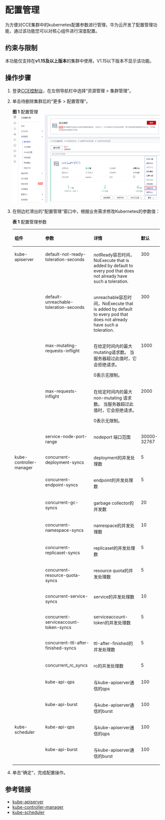 # 配置管理<a name="cce_01_0213"></a>

为方便对CCE集群中的kubernetes配置参数进行管理，华为云开发了配置管理功能，通过该功能您可以对核心组件进行深度配置。

## 约束与限制<a name="section12438124825414"></a>

本功能仅支持在**v1.15及以上版本**的集群中使用，V1.15以下版本不显示该功能。

## 操作步骤<a name="section186921921195519"></a>

1.  登录[CCE控制台](https://console.huaweicloud.com/cce2.0/?utm_source=helpcenter)，在左侧导航栏中选择“资源管理 \> 集群管理”。
2.  单击待删除集群后的“更多 \> 配置管理“。

    **图 1**  配置管理<a name="fig198515183611"></a>  
    ![](figures/配置管理.png "配置管理")

3.  在侧边栏滑出的“配置管理“窗口中，根据业务需求修改Kubernetes的参数值：

    **表 1**  配置管理参数

    <a name="table15912122874"></a>
    <table><thead align="left"><tr id="row1653411231576"><th class="cellrowborder" valign="top" width="21.217878212178782%" id="mcps1.2.5.1.1"><p id="p17534172319711"><a name="p17534172319711"></a><a name="p17534172319711"></a>组件</p>
    </th>
    <th class="cellrowborder" valign="top" width="32.996700329967005%" id="mcps1.2.5.1.2"><p id="p15534152315714"><a name="p15534152315714"></a><a name="p15534152315714"></a>参数</p>
    </th>
    <th class="cellrowborder" valign="top" width="32.94670532946706%" id="mcps1.2.5.1.3"><p id="p253411231373"><a name="p253411231373"></a><a name="p253411231373"></a>详情</p>
    </th>
    <th class="cellrowborder" valign="top" width="12.838716128387158%" id="mcps1.2.5.1.4"><p id="p953422311711"><a name="p953422311711"></a><a name="p953422311711"></a>默认</p>
    </th>
    </tr>
    </thead>
    <tbody><tr id="row423504023719"><td class="cellrowborder" rowspan="5" valign="top" width="21.217878212178782%" headers="mcps1.2.5.1.1 "><p id="p162273403377"><a name="p162273403377"></a><a name="p162273403377"></a>kube-apiserver</p>
    </td>
    <td class="cellrowborder" valign="top" width="32.996700329967005%" headers="mcps1.2.5.1.2 "><p id="p1722734019373"><a name="p1722734019373"></a><a name="p1722734019373"></a>default-not-ready-toleration-seconds</p>
    </td>
    <td class="cellrowborder" valign="top" width="32.94670532946706%" headers="mcps1.2.5.1.3 "><p id="p1922774053719"><a name="p1922774053719"></a><a name="p1922774053719"></a>notReady容忍时间，NoExecute that is added by default to every pod that does not already have such a toleration.</p>
    </td>
    <td class="cellrowborder" valign="top" width="12.838716128387158%" headers="mcps1.2.5.1.4 "><p id="p22341740123710"><a name="p22341740123710"></a><a name="p22341740123710"></a>300</p>
    </td>
    </tr>
    <tr id="row11235144013371"><td class="cellrowborder" valign="top" headers="mcps1.2.5.1.1 "><p id="p1822764043720"><a name="p1822764043720"></a><a name="p1822764043720"></a>default-unreachable-toleration-seconds</p>
    </td>
    <td class="cellrowborder" valign="top" headers="mcps1.2.5.1.2 "><p id="p2299144195114"><a name="p2299144195114"></a><a name="p2299144195114"></a>unreachable容忍时间，NoExecute that is added by default to every pod that does not already have such a toleration.</p>
    </td>
    <td class="cellrowborder" valign="top" headers="mcps1.2.5.1.3 "><p id="p16234134019372"><a name="p16234134019372"></a><a name="p16234134019372"></a>300</p>
    </td>
    </tr>
    <tr id="row112351240143715"><td class="cellrowborder" valign="top" headers="mcps1.2.5.1.1 "><p id="p192271440133715"><a name="p192271440133715"></a><a name="p192271440133715"></a>max-mutating-requests-inflight</p>
    </td>
    <td class="cellrowborder" valign="top" headers="mcps1.2.5.1.2 "><p id="p106231932125211"><a name="p106231932125211"></a><a name="p106231932125211"></a>在给定时间内的最大mutating请求数。 当服务器超过此值时，它会拒绝请求。</p>
    <p id="p16228740133718"><a name="p16228740133718"></a><a name="p16228740133718"></a>0表示无限制。</p>
    </td>
    <td class="cellrowborder" valign="top" headers="mcps1.2.5.1.3 "><p id="p8234184015372"><a name="p8234184015372"></a><a name="p8234184015372"></a>1000</p>
    </td>
    </tr>
    <tr id="row2832133434914"><td class="cellrowborder" valign="top" headers="mcps1.2.5.1.1 "><p id="p2228240133716"><a name="p2228240133716"></a><a name="p2228240133716"></a>max-requests-inflight</p>
    </td>
    <td class="cellrowborder" valign="top" headers="mcps1.2.5.1.2 "><p id="p155391920205217"><a name="p155391920205217"></a><a name="p155391920205217"></a>在给定时间内的最大 non-mutating 请求数。 当服务器超过此值时，它会拒绝请求。</p>
    <p id="p202281040113720"><a name="p202281040113720"></a><a name="p202281040113720"></a>0表示无限制。</p>
    </td>
    <td class="cellrowborder" valign="top" headers="mcps1.2.5.1.3 "><p id="p62341140173713"><a name="p62341140173713"></a><a name="p62341140173713"></a>2000</p>
    </td>
    </tr>
    <tr id="row1235940123713"><td class="cellrowborder" valign="top" headers="mcps1.2.5.1.1 "><p id="p477343864917"><a name="p477343864917"></a><a name="p477343864917"></a>service-node-port-range</p>
    </td>
    <td class="cellrowborder" valign="top" headers="mcps1.2.5.1.2 "><p id="p27736388496"><a name="p27736388496"></a><a name="p27736388496"></a>nodeport 端口范围</p>
    </td>
    <td class="cellrowborder" valign="top" headers="mcps1.2.5.1.3 "><p id="p277113381490"><a name="p277113381490"></a><a name="p277113381490"></a>30000-32767</p>
    </td>
    </tr>
    <tr id="row423534010377"><td class="cellrowborder" rowspan="12" valign="top" width="21.217878212178782%" headers="mcps1.2.5.1.1 "><p id="p422844053719"><a name="p422844053719"></a><a name="p422844053719"></a>kube-controller-manager</p>
    </td>
    <td class="cellrowborder" valign="top" width="32.996700329967005%" headers="mcps1.2.5.1.2 "><p id="p522864018376"><a name="p522864018376"></a><a name="p522864018376"></a>concurrent-deployment-syncs</p>
    </td>
    <td class="cellrowborder" valign="top" width="32.94670532946706%" headers="mcps1.2.5.1.3 "><p id="p1228124011378"><a name="p1228124011378"></a><a name="p1228124011378"></a>deployment的并发处理数</p>
    </td>
    <td class="cellrowborder" valign="top" width="12.838716128387158%" headers="mcps1.2.5.1.4 "><p id="p123454053712"><a name="p123454053712"></a><a name="p123454053712"></a>5</p>
    </td>
    </tr>
    <tr id="row11235540113710"><td class="cellrowborder" valign="top" headers="mcps1.2.5.1.1 "><p id="p15228184073716"><a name="p15228184073716"></a><a name="p15228184073716"></a>concurrent-endpoint-syncs</p>
    </td>
    <td class="cellrowborder" valign="top" headers="mcps1.2.5.1.2 "><p id="p422811409376"><a name="p422811409376"></a><a name="p422811409376"></a>endpoint的并发处理数</p>
    </td>
    <td class="cellrowborder" valign="top" headers="mcps1.2.5.1.3 "><p id="p823414017374"><a name="p823414017374"></a><a name="p823414017374"></a>5</p>
    </td>
    </tr>
    <tr id="row19235134093716"><td class="cellrowborder" valign="top" headers="mcps1.2.5.1.1 "><p id="p13228134053714"><a name="p13228134053714"></a><a name="p13228134053714"></a>concurrent-gc-syncs</p>
    </td>
    <td class="cellrowborder" valign="top" headers="mcps1.2.5.1.2 "><p id="p722824043718"><a name="p722824043718"></a><a name="p722824043718"></a>garbage collector的并发数</p>
    </td>
    <td class="cellrowborder" valign="top" headers="mcps1.2.5.1.3 "><p id="p1323494063712"><a name="p1323494063712"></a><a name="p1323494063712"></a>20</p>
    </td>
    </tr>
    <tr id="row11235140113712"><td class="cellrowborder" valign="top" headers="mcps1.2.5.1.1 "><p id="p52283406378"><a name="p52283406378"></a><a name="p52283406378"></a>concurrent-namespace-syncs</p>
    </td>
    <td class="cellrowborder" valign="top" headers="mcps1.2.5.1.2 "><p id="p12286409378"><a name="p12286409378"></a><a name="p12286409378"></a>namespace的并发处理数</p>
    </td>
    <td class="cellrowborder" valign="top" headers="mcps1.2.5.1.3 "><p id="p923414013720"><a name="p923414013720"></a><a name="p923414013720"></a>10</p>
    </td>
    </tr>
    <tr id="row17235174063715"><td class="cellrowborder" valign="top" headers="mcps1.2.5.1.1 "><p id="p2022815406372"><a name="p2022815406372"></a><a name="p2022815406372"></a>concurrent-replicaset-syncs</p>
    </td>
    <td class="cellrowborder" valign="top" headers="mcps1.2.5.1.2 "><p id="p022874011376"><a name="p022874011376"></a><a name="p022874011376"></a>replicaset的并发处理数</p>
    </td>
    <td class="cellrowborder" valign="top" headers="mcps1.2.5.1.3 "><p id="p823424073716"><a name="p823424073716"></a><a name="p823424073716"></a>5</p>
    </td>
    </tr>
    <tr id="row32350405377"><td class="cellrowborder" valign="top" headers="mcps1.2.5.1.1 "><p id="p1522894003714"><a name="p1522894003714"></a><a name="p1522894003714"></a>concurrent-resource-quota-syncs</p>
    </td>
    <td class="cellrowborder" valign="top" headers="mcps1.2.5.1.2 "><p id="p1522812404375"><a name="p1522812404375"></a><a name="p1522812404375"></a>resource quota的并发处理数</p>
    </td>
    <td class="cellrowborder" valign="top" headers="mcps1.2.5.1.3 "><p id="p192341740153715"><a name="p192341740153715"></a><a name="p192341740153715"></a>5</p>
    </td>
    </tr>
    <tr id="row14235184015375"><td class="cellrowborder" valign="top" headers="mcps1.2.5.1.1 "><p id="p10228540143713"><a name="p10228540143713"></a><a name="p10228540143713"></a>concurrent-service-syncs</p>
    </td>
    <td class="cellrowborder" valign="top" headers="mcps1.2.5.1.2 "><p id="p222834053712"><a name="p222834053712"></a><a name="p222834053712"></a>service的并发处理数</p>
    </td>
    <td class="cellrowborder" valign="top" headers="mcps1.2.5.1.3 "><p id="p1223464053719"><a name="p1223464053719"></a><a name="p1223464053719"></a>10</p>
    </td>
    </tr>
    <tr id="row16235134063718"><td class="cellrowborder" valign="top" headers="mcps1.2.5.1.1 "><p id="p822814013379"><a name="p822814013379"></a><a name="p822814013379"></a>concurrent-serviceaccount-token-syncs</p>
    </td>
    <td class="cellrowborder" valign="top" headers="mcps1.2.5.1.2 "><p id="p42281740193719"><a name="p42281740193719"></a><a name="p42281740193719"></a>serviceaccount-token的并发处理数</p>
    </td>
    <td class="cellrowborder" valign="top" headers="mcps1.2.5.1.3 "><p id="p19234164016378"><a name="p19234164016378"></a><a name="p19234164016378"></a>5</p>
    </td>
    </tr>
    <tr id="row72351340183713"><td class="cellrowborder" valign="top" headers="mcps1.2.5.1.1 "><p id="p6228140163711"><a name="p6228140163711"></a><a name="p6228140163711"></a>concurrent-ttl-after-finished-syncs</p>
    </td>
    <td class="cellrowborder" valign="top" headers="mcps1.2.5.1.2 "><p id="p122894014376"><a name="p122894014376"></a><a name="p122894014376"></a>ttl-after-finished的并发处理数</p>
    </td>
    <td class="cellrowborder" valign="top" headers="mcps1.2.5.1.3 "><p id="p32342404373"><a name="p32342404373"></a><a name="p32342404373"></a>5</p>
    </td>
    </tr>
    <tr id="row12235164083715"><td class="cellrowborder" valign="top" headers="mcps1.2.5.1.1 "><p id="p3228540123718"><a name="p3228540123718"></a><a name="p3228540123718"></a>concurrent_rc_syncs</p>
    </td>
    <td class="cellrowborder" valign="top" headers="mcps1.2.5.1.2 "><p id="p4228134015370"><a name="p4228134015370"></a><a name="p4228134015370"></a>rc的并发处理数</p>
    </td>
    <td class="cellrowborder" valign="top" headers="mcps1.2.5.1.3 "><p id="p1223417404376"><a name="p1223417404376"></a><a name="p1223417404376"></a>5</p>
    </td>
    </tr>
    <tr id="row42356400377"><td class="cellrowborder" valign="top" headers="mcps1.2.5.1.1 "><p id="p142281940163719"><a name="p142281940163719"></a><a name="p142281940163719"></a>kube-api-qps</p>
    </td>
    <td class="cellrowborder" valign="top" headers="mcps1.2.5.1.2 "><p id="p1122844083713"><a name="p1122844083713"></a><a name="p1122844083713"></a>与kube-apiserver通信的qps</p>
    </td>
    <td class="cellrowborder" valign="top" headers="mcps1.2.5.1.3 "><p id="p1234184013713"><a name="p1234184013713"></a><a name="p1234184013713"></a>100</p>
    </td>
    </tr>
    <tr id="row16235740153717"><td class="cellrowborder" valign="top" headers="mcps1.2.5.1.1 "><p id="p17228164083710"><a name="p17228164083710"></a><a name="p17228164083710"></a>kube-api-burst</p>
    </td>
    <td class="cellrowborder" valign="top" headers="mcps1.2.5.1.2 "><p id="p6228184073713"><a name="p6228184073713"></a><a name="p6228184073713"></a>与kube-apiserver通信的burst</p>
    </td>
    <td class="cellrowborder" valign="top" headers="mcps1.2.5.1.3 "><p id="p162341040133718"><a name="p162341040133718"></a><a name="p162341040133718"></a>100</p>
    </td>
    </tr>
    <tr id="row8235140133713"><td class="cellrowborder" rowspan="2" valign="top" width="21.217878212178782%" headers="mcps1.2.5.1.1 "><p id="p6228640173715"><a name="p6228640173715"></a><a name="p6228640173715"></a>kube-scheduler</p>
    </td>
    <td class="cellrowborder" valign="top" width="32.996700329967005%" headers="mcps1.2.5.1.2 "><p id="p2228164063715"><a name="p2228164063715"></a><a name="p2228164063715"></a>kube-api-qps</p>
    </td>
    <td class="cellrowborder" valign="top" width="32.94670532946706%" headers="mcps1.2.5.1.3 "><p id="p1322864013711"><a name="p1322864013711"></a><a name="p1322864013711"></a>与kube-apiserver通信的qps</p>
    </td>
    <td class="cellrowborder" valign="top" width="12.838716128387158%" headers="mcps1.2.5.1.4 "><p id="p10234144033710"><a name="p10234144033710"></a><a name="p10234144033710"></a>100</p>
    </td>
    </tr>
    <tr id="row1323515403372"><td class="cellrowborder" valign="top" headers="mcps1.2.5.1.1 "><p id="p722834053716"><a name="p722834053716"></a><a name="p722834053716"></a>kube-api-burst</p>
    </td>
    <td class="cellrowborder" valign="top" headers="mcps1.2.5.1.2 "><p id="p7228240153710"><a name="p7228240153710"></a><a name="p7228240153710"></a>与kube-apiserver通信的burst</p>
    </td>
    <td class="cellrowborder" valign="top" headers="mcps1.2.5.1.3 "><p id="p11234154043711"><a name="p11234154043711"></a><a name="p11234154043711"></a>100</p>
    </td>
    </tr>
    </tbody>
    </table>

4.  单击“确定“，完成配置操作。

## 参考链接<a name="section185642613239"></a>

-   [kube-apiserver](https://v1-15.docs.kubernetes.io/docs/reference/command-line-tools-reference/kube-apiserver)
-   [kube-controller-manager](https://v1-15.docs.kubernetes.io/docs/reference/command-line-tools-reference/kube-controller-manager)
-   [kube-scheduler](https://v1-15.docs.kubernetes.io/docs/reference/command-line-tools-reference/kube-scheduler)

